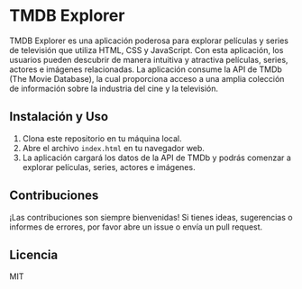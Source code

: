 # TMDB Explorer

TMDB Explorer es una aplicación poderosa para explorar películas y series de televisión que utiliza HTML, CSS y JavaScript. Con esta aplicación, los usuarios pueden descubrir de manera intuitiva y atractiva películas, series, actores e imágenes relacionadas. La aplicación consume la API de TMDb (The Movie Database), la cual proporciona acceso a una amplia colección de información sobre la industria del cine y la televisión.

## Instalación y Uso

1. Clona este repositorio en tu máquina local.
2. Abre el archivo `index.html` en tu navegador web.
3. La aplicación cargará los datos de la API de TMDb y podrás comenzar a explorar películas, series, actores e imágenes.

## Contribuciones

¡Las contribuciones son siempre bienvenidas! Si tienes ideas, sugerencias o informes de errores, por favor abre un issue o envía un pull request.

## Licencia

MIT

